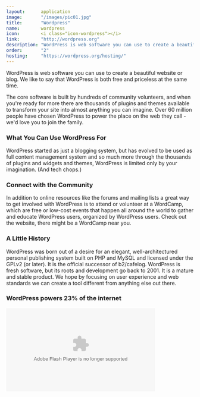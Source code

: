 ```yaml
---
layout:      application
image:       "/images/pic01.jpg"
title:       "Wordpress"
name:        wordpress
icon:        <i class="icon-wordpress"></i>
link:        "http://wordpress.org"
description: "WordPress is web software you can use to create a beautiful website or blog."
order:       "2"
hosting:     "https://wordpress.org/hosting/"
---
```


WordPress is web software you can use to create a beautiful website or blog. We like to say that WordPress is both free and priceless at the same time.

The core software is built by hundreds of community volunteers, and when you're ready for more there are thousands of plugins and themes available to transform your site into almost anything you can imagine. Over 60 million people have chosen WordPress to power the place on the web they call - we'd love you to join the family.

### What You Can Use WordPress For

WordPress started as just a blogging system, but has evolved to be used as full content management system and so much more through the thousands of plugins and widgets and themes, WordPress is limited only by your imagination. (And tech chops.)

### Connect with the Community

In addition to online resources like the forums and mailing lists a great way to get involved with WordPress is to attend or volunteer at a WordCamp, which are free or low-cost events that happen all around the world to gather and educate WordPress users, organized by WordPress users. Check out the website, there might be a WordCamp near you.

### A Little History

WordPress was born out of a desire for an elegant, well-architectured personal publishing system built on PHP and MySQL and licensed under the GPLv2 (or later). It is the official successor of b2/cafelog. WordPress is fresh software, but its roots and development go back to 2001. It is a mature and stable product. We hope by focusing on user experience and web standards we can create a tool different from anything else out there.

### WordPress powers 23% of the internet

<embed type="application/x-shockwave-flash" src="http://s0.videopress.com/player.swf?v=1.04" width="400" height="224" wmode="direct" seamlesstabbing="true" allowfullscreen="true" allowscriptaccess="always" overstretch="true" flashvars="guid=bUdzKMro&amp;isDynamicSeeking=true">

